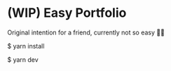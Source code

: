 # (WIP) Easy Portfolio

Original intention for a friend, currently not so easy 🤷‍♂️

$ yarn install

$ yarn dev

